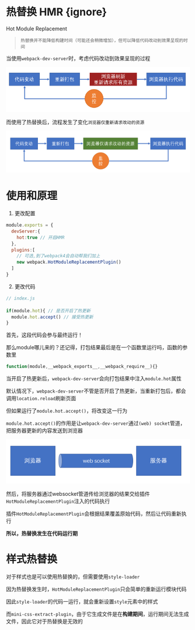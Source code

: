 # 热替换 HMR {ignore}
Hot Module Replacement

> `热替换并不能降低构建时间（可能还会稍微增加），但可以降低代码改动到效果呈现的时间`

当使用`webpack-dev-server`时，考虑代码改动到效果呈现的过程

![|400](assets/2020-02-21-14-20-49.png)

而使用了热替换后，流程发生了变化`浏览器仅重新请求改动的资源`

![|400](assets/2020-02-21-14-22-32.png)

# 使用和原理

1. 更改配置

```js
module.exports = {
  devServer:{
    hot:true // 开启HMR
  },
  plugins:[ 
    // 可选,到了webpack4会自动帮我们加上
    new webpack.HotModuleReplacementPlugin()
  ]
}
```

2. 更改代码

```js
// index.js

if(module.hot){ // 是否开启了热更新
  module.hot.accept() // 接受热更新
}
```

首先，这段代码会参与最终运行！

那么module哪儿来的？还记得，打包结果最后是在一个函数里运行吗，函数的参数里
```js
function(module,__webpack_exports__,__webpack_require__){}
```

当开启了热更新后，`webpack-dev-server`会向打包结果中注入`module.hot`属性

默认情况下，`webpack-dev-server`不管是否开启了热更新，当重新打包后，都会调用`location.reload`刷新页面

但如果运行了`module.hot.accept()`，将改变这一行为

`module.hot.accept()`的作用是让`webpack-dev-server`通过`(web) socket`管道，把服务器更新的内容发送到浏览器

![|300](assets/2020-02-21-14-34-05.png)

然后，将服务器通过websocket管道传给浏览器的结果交给插件`HotModuleReplacementPlugin`注入的代码执行

插件`HotModuleReplacementPlugin`会根据结果覆盖原始代码，然后让代码重新执行

**所以，热替换发生在代码运行期**

# 样式热替换

对于样式也是可以使用热替换的，但需要使用`style-loader`

因为热替换发生时，`HotModuleReplacementPlugin`只会简单的重新运行模块代码

因此`style-loader`的代码一运行，就会重新设置`style`元素中的样式

而`mini-css-extract-plugin`，由于它生成文件是在**构建期间**，运行期间无法生成文件，因此它对于热替换是无效的
